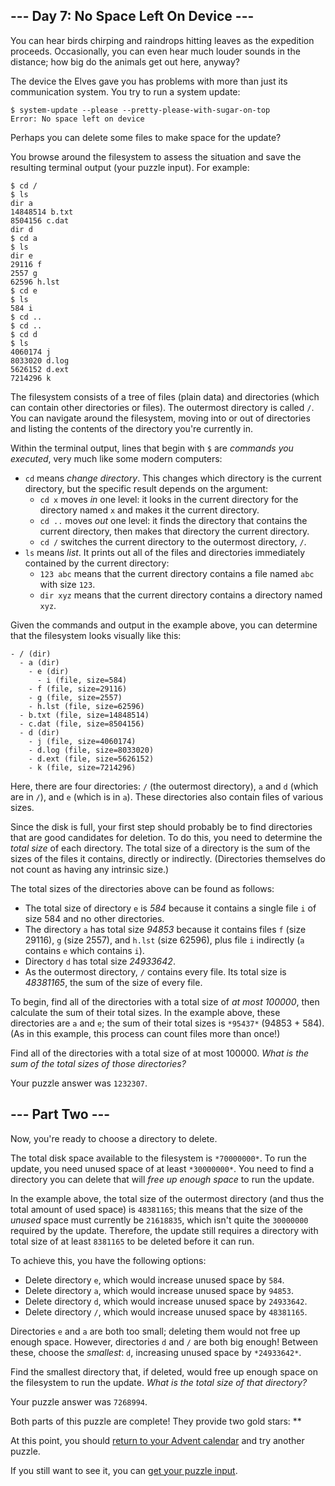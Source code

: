 

--- Day 7: No Space Left On Device ---
--------------------------------------

You can hear birds chirping and raindrops hitting leaves as the expedition proceeds. Occasionally, you can even hear much louder sounds in the distance; how big do the animals get out here, anyway?


The device the Elves gave you has problems with more than just its communication system. You try to run a system update:



```
$ system-update --please --pretty-please-with-sugar-on-top
Error: No space left on device

```

Perhaps you can delete some files to make space for the update?


You browse around the filesystem to assess the situation and save the resulting terminal output (your puzzle input). For example:



```
$ cd /
$ ls
dir a
14848514 b.txt
8504156 c.dat
dir d
$ cd a
$ ls
dir e
29116 f
2557 g
62596 h.lst
$ cd e
$ ls
584 i
$ cd ..
$ cd ..
$ cd d
$ ls
4060174 j
8033020 d.log
5626152 d.ext
7214296 k

```

The filesystem consists of a tree of files (plain data) and directories (which can contain other directories or files). The outermost directory is called `/`. You can navigate around the filesystem, moving into or out of directories and listing the contents of the directory you're currently in.


Within the terminal output, lines that begin with `$` are *commands you executed*, very much like some modern computers:


* `cd` means *change directory*. This changes which directory is the current directory, but the specific result depends on the argument:
	+ `cd x` moves *in* one level: it looks in the current directory for the directory named `x` and makes it the current directory.
	+ `cd ..` moves *out* one level: it finds the directory that contains the current directory, then makes that directory the current directory.
	+ `cd /` switches the current directory to the outermost directory, `/`.
* `ls` means *list*. It prints out all of the files and directories immediately contained by the current directory:
	+ `123 abc` means that the current directory contains a file named `abc` with size `123`.
	+ `dir xyz` means that the current directory contains a directory named `xyz`.


Given the commands and output in the example above, you can determine that the filesystem looks visually like this:



```
- / (dir)
  - a (dir)
    - e (dir)
      - i (file, size=584)
    - f (file, size=29116)
    - g (file, size=2557)
    - h.lst (file, size=62596)
  - b.txt (file, size=14848514)
  - c.dat (file, size=8504156)
  - d (dir)
    - j (file, size=4060174)
    - d.log (file, size=8033020)
    - d.ext (file, size=5626152)
    - k (file, size=7214296)

```

Here, there are four directories: `/` (the outermost directory), `a` and `d` (which are in `/`), and `e` (which is in `a`). These directories also contain files of various sizes.


Since the disk is full, your first step should probably be to find directories that are good candidates for deletion. To do this, you need to determine the *total size* of each directory. The total size of a directory is the sum of the sizes of the files it contains, directly or indirectly. (Directories themselves do not count as having any intrinsic size.)


The total sizes of the directories above can be found as follows:


* The total size of directory `e` is *584* because it contains a single file `i` of size 584 and no other directories.
* The directory `a` has total size *94853* because it contains files `f` (size 29116), `g` (size 2557), and `h.lst` (size 62596), plus file `i` indirectly (`a` contains `e` which contains `i`).
* Directory `d` has total size *24933642*.
* As the outermost directory, `/` contains every file. Its total size is *48381165*, the sum of the size of every file.


To begin, find all of the directories with a total size of *at most 100000*, then calculate the sum of their total sizes. In the example above, these directories are `a` and `e`; the sum of their total sizes is `*95437*` (94853 + 584). (As in this example, this process can count files more than once!)


Find all of the directories with a total size of at most 100000. *What is the sum of the total sizes of those directories?*



Your puzzle answer was `1232307`.

--- Part Two ---
----------------

Now, you're ready to choose a directory to delete.


The total disk space available to the filesystem is `*70000000*`. To run the update, you need unused space of at least `*30000000*`. You need to find a directory you can delete that will *free up enough space* to run the update.


In the example above, the total size of the outermost directory (and thus the total amount of used space) is `48381165`; this means that the size of the *unused* space must currently be `21618835`, which isn't quite the `30000000` required by the update. Therefore, the update still requires a directory with total size of at least `8381165` to be deleted before it can run.


To achieve this, you have the following options:


* Delete directory `e`, which would increase unused space by `584`.
* Delete directory `a`, which would increase unused space by `94853`.
* Delete directory `d`, which would increase unused space by `24933642`.
* Delete directory `/`, which would increase unused space by `48381165`.


Directories `e` and `a` are both too small; deleting them would not free up enough space. However, directories `d` and `/` are both big enough! Between these, choose the *smallest*: `d`, increasing unused space by `*24933642*`.


Find the smallest directory that, if deleted, would free up enough space on the filesystem to run the update. *What is the total size of that directory?*



Your puzzle answer was `7268994`.

Both parts of this puzzle are complete! They provide two gold stars: \*\*


At this point, you should [return to your Advent calendar](/2022 "/2022") and try another puzzle.


If you still want to see it, you can [get your puzzle input](7/input "7/input").

